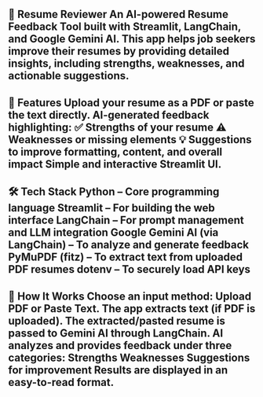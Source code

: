 📄 Resume Reviewer
An AI-powered Resume Feedback Tool built with Streamlit, LangChain, and Google Gemini AI. This app helps job seekers improve their resumes by providing detailed insights, including strengths, weaknesses, and actionable suggestions.
---------------------------------------------------------------------------------------------------------------------------------------------------------------------------------------------------------------------
🚀 Features
Upload your resume as a PDF or paste the text directly.
AI-generated feedback highlighting:
✅ Strengths of your resume
⚠️ Weaknesses or missing elements
💡 Suggestions to improve formatting, content, and overall impact
Simple and interactive Streamlit UI.
---------------------------------------------------------------------------------------------------------------------------------------------------------------------------------------------------------------------
🛠️ Tech Stack
Python – Core programming language
Streamlit – For building the web interface
LangChain – For prompt management and LLM integration
Google Gemini AI (via LangChain) – To analyze and generate feedback
PyMuPDF (fitz) – To extract text from uploaded PDF resumes
dotenv – To securely load API keys
---------------------------------------------------------------------------------------------------------------------------------------------------------------------------------------------------------------------
📌 How It Works
Choose an input method: Upload PDF or Paste Text.
The app extracts text (if PDF is uploaded).
The extracted/pasted resume is passed to Gemini AI through LangChain.
AI analyzes and provides feedback under three categories:
Strengths
Weaknesses
Suggestions for improvement
Results are displayed in an easy-to-read format.
---------------------------------------------------------------------------------------------------------------------------------------------------------------------------------------------------------------------
